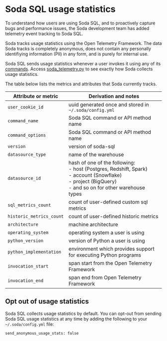 # Soda SQL usage statistics

To understand how users are using Soda SQL, and to proactively capture bugs and performance issues, the Soda development team has added telemetry event tracking to Soda SQL. 

Soda tracks usage statistics using the Open Telemetry Framework. The data Soda tracks is completely anonymous, does not contain any personally identifiying information (PII) in any form, and is purely for internal use.

Soda SQL sends usage statistics whenever a user invokes it using any of its [commands](/docs/soda-sql/cli.md). Access [soda_telemetry.py](https://github.com/sodadata/soda-sql/blob/main/core/sodasql/telemetry/soda_telemetry.py) to see exactly how Soda collects usage statistics.

The table below lists the metrics and attributes that Soda currently tracks.

| Attribute or metric      | Derivation and notes                                                                                                      |
| ------------------------ | ------------------------------------------------------------------------------------------------------------------------- |
| `user_cookie_id`         | uuid generated once and stored in `~/.soda/config.yml`                                                                   |
| `command_name`           | Soda SQL command or API method name                                                                                       |
| `command_options`        | Soda SQL command or API method name                                                                                       |
| `version`                | version of soda-sql                                                                                                       |
| `datasource_type`        | name of the warehouse                                                                                                     |
| `datasource_id`          | hash of one of the following: <br />- host (Postgres, Redshift, Spark) <br />- account (Snowflake) <br />- project (BigQuery) <br />- and so on for other warehouse types |
| `sql_metrics_count`      | count of user-defined custom sql metrics                                                                                  |
| `historic_metrics_count` | count of user-defined historic metrics                                                                                  |
| `architecture`           | machine architecture                                                                                                      |
| `operating_system`       | operating system a user is using                                                                                          |
| `python_version`         | version of Python a user is using                                                                                         |
| `python_implementation`  | environment which provides support for executing Python programs                                                          |
| `invocation_start`       | span start from the Open Telemetry Framework                                                                              |
| `invocation_end`         | span end from Open Telemetry Framework                                                                                    |

## Opt out of usage statistics

Soda SQL collects usage statistics by default. You can opt-out from sending Soda SQL usage statistics at any time by adding the following to your `~/.soda/config.yml` file:
```
send_anonymous_usage_stats: false
```
